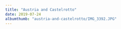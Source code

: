 ```yaml
---
title: "Austria and Castelrotto"
date: 2019-07-24
albumthumb: "austria-and-castelrotto/IMG_3392.JPG"
---
```


